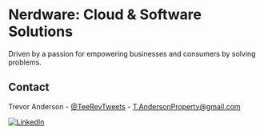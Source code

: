 # Nerdware: Cloud & Software Solutions

Driven by a passion for empowering businesses and consumers by solving problems.

## Contact

Trevor Anderson - [@TeeRevTweets](https://twitter.com/teerevtweets) - [T.AndersonProperty@gmail.com](mailto:T.AndersonProperty@gmail.com)

[![LinkedIn][linkedin-shield]][linkedin-url]

<!-- MARKDOWN LINKS & IMAGES -->
<!-- https://www.markdownguide.org/basic-syntax/#reference-style-links -->

[.github-repos]: https://docs.github.com/en/communities/setting-up-your-project-for-healthy-contributions/creating-a-default-community-health-file
[linkedin-url]: https://www.linkedin.com/in/trevor-anderson-3a3b0392/
[linkedin-shield]: https://img.shields.io/badge/LinkedIn-0077B5?logo=linkedin&logoColor=white
